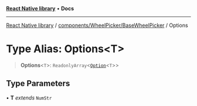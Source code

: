 [**React Native library**](../../../../index.md) • **Docs**

***

[React Native library](../../../../modules.md) / [components/WheelPicker/BaseWheelPicker](../index.md) / Options

# Type Alias: Options\<T\>

> **Options**\<`T`\>: `ReadonlyArray`\<[`Option`](../interfaces/Option.md)\<`T`\>\>

## Type Parameters

• **T** *extends* `NumStr`
